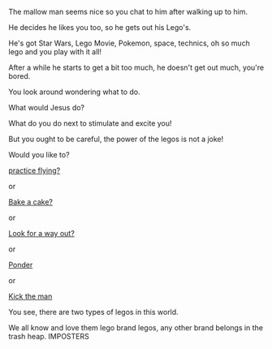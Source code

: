 The mallow man seems nice so you chat to him after walking up to him.

He decides he likes you too, so he gets out his Lego's.

He's got Star Wars, Lego Movie, Pokemon, space, technics, oh so much lego and you play with it all!

After a while he starts to get a bit too much, he doesn't get out much, you're bored.

You look around wondering what to do.

What would Jesus do?

What do you do next to stimulate and excite you!

But you ought to be careful, the power of the legos is not a joke!

Would you like to?

[practice flying?](../super-powers/practice-flying.md)

or

[Bake a cake?](../dance/bake-a-cake/bake-a-cake.md)

or

[Look for a way out?](../find-exit/leave.md)

or

[Ponder](../ponder/ponder-about-life.md)

or

[Kick the man](../kicktheman/kicktheman.md)

You see, there are two types of legos in this world. 

We all know and love them lego brand legos, any other brand belongs in the trash heap. IMPOSTERS


